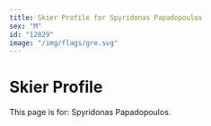 ```yaml
---
title: Skier Profile for Spyridonas Papadopoulos
sex: "M"
id: "12829"
image: "/img/flags/gre.svg" 
---
```


# Skier Profile

This page is for: Spyridonas Papadopoulos.
    